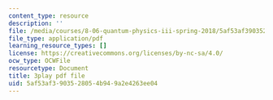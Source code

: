 ```yaml
---
content_type: resource
description: ''
file: /media/courses/8-06-quantum-physics-iii-spring-2018/5af53af3903528054b949a2e4263ee04_zUHOeWom7qs.pdf
file_type: application/pdf
learning_resource_types: []
license: https://creativecommons.org/licenses/by-nc-sa/4.0/
ocw_type: OCWFile
resourcetype: Document
title: 3play pdf file
uid: 5af53af3-9035-2805-4b94-9a2e4263ee04
---
```

